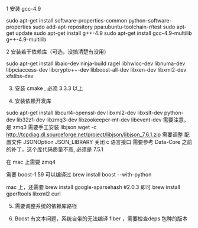 1 安装 gcc-4.9

sudo apt-get install software-properties-common python-software-properties
sudo add-apt-repository ppa:ubuntu-toolchain-r/test
sudo apt-get update
sudo apt-get install g++-4.9
sudo apt-get install gcc-4.9-multilib g++-4.9-multilib

2 安装若干依赖库（可选，没搞清楚有没用）

sudo apt-get install libaio-dev ninja-build ragel libhwloc-dev libnuma-dev libpciaccess-dev libcrypto++-dev libboost-all-dev libxen-dev libxml2-dev xfslibs-dev

3. 安装 cmake  , 必须 3.3.3 以上

4. 安装依赖开发库

sudo apt-get install  libcurl4-openssl-dev libxml2-dev libxslt-dev python-dev lib32z1-dev libzmq3-dev libzookeeper-mt-dev libevent-dev
需要注意，是 zmq3
需要手工安装 libjson
wget -c http://tcpdiag.dl.sourceforge.net/project/libjson/libjson_7.6.1.zip
需要调整 配置文件 JSONOption  JSON_LIBRARY 关闭 c 语言接口
需要参考 Data-Core 之前的补丁，这个库代码质量不高, 必须是 7.5.1

在 mac 上需要 zmq4

需要 boost-1.59 可以编译过
brew install boost --with-python

mac 上，还需要  brew install google-sparsehash
#2.0.3 即可
brew install gperftools  libxml2 curl

5. 需要调整系统的依赖库路径

6. Boost 有文本问题，系统自带的无法编译 fiber ，需要检查deps 包种的版本

